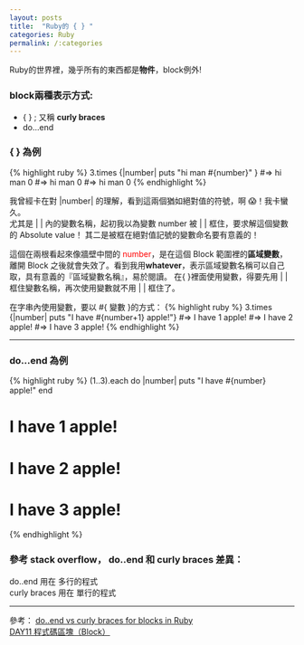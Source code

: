 ```yaml
---
layout: posts
title:  "Ruby的 { } "
categories: Ruby
permalink: /:categories
---
```

Ruby的世界裡，幾乎所有的東西都是**物件**，block例外! 

### block兩種表示方式:
- { } ; 又稱 **curly braces**
- do...end

### { } 為例
{% highlight ruby %}
3.times {|number| puts "hi man #{number}" }
#=> hi man 0
#=> hi man 0
#=> hi man 0
{% endhighlight %}

我曾經卡在對 |number| 的理解，看到這兩個猶如絕對值的符號，啊 😱！我卡蠻久。<br>
尤其是 | | 內的變數名稱，起初我以為變數 number 被 |  | 框住，要求解這個變數的 Absolute value！
其二是被框在絕對值記號的變數命名要有意義的！<br>

這個在兩根看起來像牆壁中間的 <font color="#f00">number</font>，是在這個 Block 範圍裡的**區域變數**，離開 Block 之後就會失效了。看到我用**whatever**，表示區域變數名稱可以自己取，具有意義的『區域變數名稱』，易於閱讀。
在{ }裡面使用變數，得要先用 | | 框住變數名稱，再次使用變數就不用 | | 框住了。

在字串內使用變數，要以 #{ 變數 }的方式：
{% highlight ruby %}
3.times {|number| puts "I have #{number+1} apple!"}
#=> I have 1 apple!
#=> I have 2 apple!
#=> I have 3 apple!
{% endhighlight %}
***
### do...end 為例
{% highlight ruby %}
(1..3).each do |number|
  puts "I have #{number} apple!"
end
# I have 1 apple!
# I have 2 apple!
# I have 3 apple!
{% endhighlight %}

### 參考 stack overflow， do..end 和 curly braces 差異：
do..end 用在 多行的程式 <br>
curly braces 用在 單行的程式 <br>

***

參考：
[do..end vs curly braces for blocks in Ruby](https://stackoverflow.com/questions/5587264/do-end-vs-curly-braces-for-blocks-in-ruby)
[DAY11 程式碼區塊（Block）](https://ithelp.ithome.com.tw/articles/10220491)
